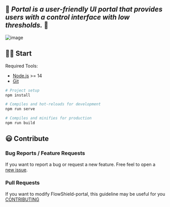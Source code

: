 🌈 _**Portal** is a user-friendly UI portal that provides users with a control interface with low thresholds._ 🌈
---

![image](https://user-images.githubusercontent.com/34047788/178912108-eccd2819-e4b3-4d8e-9dd3-d1c2b16458fd.png)


## 💪🏻 Start

Required Tools: 
- [Node.js](https://nodejs.org/en/download/) >= 14
- [Git](https://git-scm.com/downloads) 


```bash
# Project setup
npm install

# Compiles and hot-reloads for development
npm run serve

# Compiles and minifies for production
npm run build
```

## 😃 Contribute

### Bug Reports / Feature Requests
If you want to report a bug or request a new feature. Free feel to open a [new issue](https://github.com/FlowShield/FlowShield/pulls).

### Pull Requests

If you want to modify FlowShield-portal, this guideline may be useful for you [CONTRIBUTING](https://github.com/FlowShield/FlowShield/blob/main/portal/CONTRIBUTING.md)

